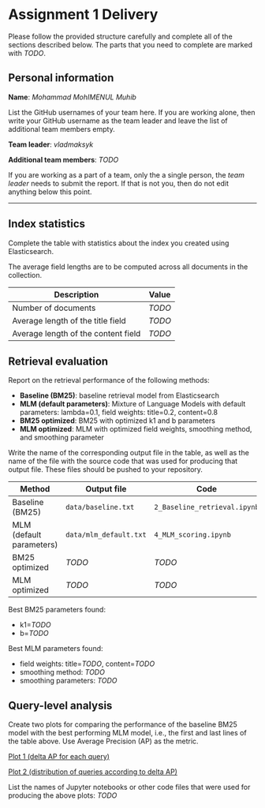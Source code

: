 # Assignment 1 Delivery

Please follow the provided structure carefully and complete all of the sections described below. The parts that you need to complete are marked with *TODO*.

## Personal information

**Name**: *Mohammad MohIMENUL Muhib*

List the GitHub usernames of your team here. If you are working alone, then write your GitHub username as the team leader and leave the list of additional team members empty.

**Team leader**: *vladmaksyk*

**Additional team members**: *TODO*

If you are working as a part of a team, only the a single person, the *team leader* needs to submit the report. If that is not you, then do not edit anything below this point.

----

## Index statistics

Complete the table with statistics about the index you created using Elasticsearch.

The average field lengths are to be computed across all documents in the collection.

| **Description** | **Value** |
| -- | -- |
| Number of documents | *TODO* |
| Average length of the title field | *TODO* |
| Average length of the content field | *TODO* |


## Retrieval evaluation

Report on the retrieval performance of the following methods:

  * **Baseline (BM25)**: baseline retrieval model from Elasticsearch
  * **MLM (default parameters)**: Mixture of Language Models with default parameters: lambda=0.1, field weights: title=0.2, content=0.8
  * **BM25 optimized**: BM25 with optimized k1 and b parameters
  * **MLM optimized**: MLM with optimized field weights, smoothing method, and smoothing parameter

Write the name of the corresponding output file in the table, as well as the name of the file with the source code that was used for producing that output file. These files should be pushed to your repository.


| **Method** | **Output file** | **Code** | **P@10** | **MAP** | **MRR** |
| -- | -- | -- | -- | -- | -- |
| Baseline (BM25) | `data/baseline.txt` | `2_Baseline_retrieval.ipynb` | *TODO* | *TODO* | *TODO* |
| MLM (default parameters) | `data/mlm_default.txt` | `4_MLM_scoring.ipynb` | *TODO* | *TODO* | *TODO* |
| BM25 optimized | *TODO* | *TODO* | *TODO* | *TODO* | *TODO* |
| MLM optimized | *TODO* | *TODO* | *TODO* | *TODO* | *TODO* |

Best BM25 parameters found:
  - k1=*TODO*
  - b=*TODO*

Best MLM parameters found:
  - field weights: title=*TODO*, content=*TODO*
  - smoothing method: *TODO*
  - smoothing parameters: *TODO*

## Query-level analysis

Create two plots for comparing the performance of the baseline BM25 model with the best performing MLM model, i.e., the first and last lines of the table above. Use Average Precision (AP) as the metric.

[Plot 1 (delta AP for each query)](replace_with_your_filename.png)

[Plot 2 (distribution of queries according to delta AP)](replace_with_your_filename.png)


List the names of Jupyter notebooks or other code files that were used for producing the above plots: *TODO*
